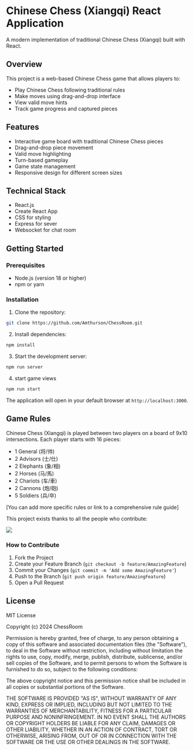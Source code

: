 # Chinese Chess (Xiangqi) React Application

A modern implementation of traditional Chinese Chess (Xiangqi) built with React.

## Overview

This project is a web-based Chinese Chess game that allows players to:

- Play Chinese Chess following traditional rules
- Make moves using drag-and-drop interface
- View valid move hints
- Track game progress and captured pieces

## Features

- Interactive game board with traditional Chinese Chess pieces
- Drag-and-drop piece movement
- Valid move highlighting
- Turn-based gameplay
- Game state management
- Responsive design for different screen sizes

## Technical Stack

- React.js
- Create React App
- CSS for styling
- Express for sever
- Websocket for chat room

## Getting Started

### Prerequisites

- Node.js (version 18 or higher)
- npm or yarn

### Installation

1. Clone the repository:

```bash
git clone https://github.com/Amthurson/ChessRoom.git
```

2. Install dependencies:

```bash
npm install
```

3. Start the development server:

```bash
npm run server
```

4. start game views

```bash
npm run start
```

The application will open in your default browser at `http://localhost:3000`.

## Game Rules

Chinese Chess (Xiangqi) is played between two players on a board of 9x10 intersections. Each player starts with 16 pieces:

- 1 General (将/帅)
- 2 Advisors (士/仕)
- 2 Elephants (象/相)
- 2 Horses (马/馬)
- 2 Chariots (车/車)
- 2 Cannons (炮/砲)
- 5 Soldiers (兵/卒)

[You can add more specific rules or link to a comprehensive rule guide]

This project exists thanks to all the people who contribute:

<a href="https://github.com/Amthurson/ChessRoom/graphs/contributors">
  <img src="https://contrib.rocks/image?repo=Amthurson/ChessRoom" />
</a>

### How to Contribute

1. Fork the Project
2. Create your Feature Branch (`git checkout -b feature/AmazingFeature`)
3. Commit your Changes (`git commit -m 'Add some AmazingFeature'`)
4. Push to the Branch (`git push origin feature/AmazingFeature`)
5. Open a Pull Request

## License

MIT License

Copyright (c) 2024 ChessRoom

Permission is hereby granted, free of charge, to any person obtaining a copy
of this software and associated documentation files (the "Software"), to deal
in the Software without restriction, including without limitation the rights
to use, copy, modify, merge, publish, distribute, sublicense, and/or sell
copies of the Software, and to permit persons to whom the Software is
furnished to do so, subject to the following conditions:

The above copyright notice and this permission notice shall be included in all
copies or substantial portions of the Software.

THE SOFTWARE IS PROVIDED "AS IS", WITHOUT WARRANTY OF ANY KIND, EXPRESS OR
IMPLIED, INCLUDING BUT NOT LIMITED TO THE WARRANTIES OF MERCHANTABILITY,
FITNESS FOR A PARTICULAR PURPOSE AND NONINFRINGEMENT. IN NO EVENT SHALL THE
AUTHORS OR COPYRIGHT HOLDERS BE LIABLE FOR ANY CLAIM, DAMAGES OR OTHER
LIABILITY, WHETHER IN AN ACTION OF CONTRACT, TORT OR OTHERWISE, ARISING FROM,
OUT OF OR IN CONNECTION WITH THE SOFTWARE OR THE USE OR OTHER DEALINGS IN THE
SOFTWARE.


